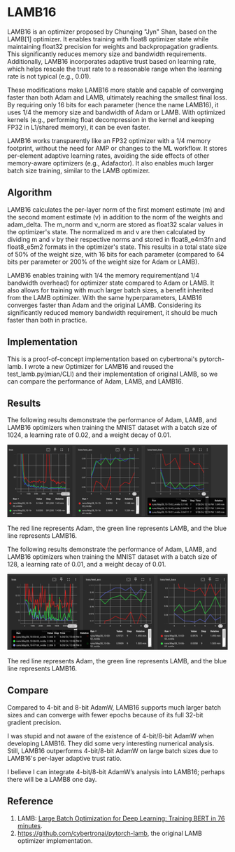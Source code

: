# LAMB16

LAMB16 is an optimizer proposed by Chunqing "Jyn" Shan, based on the LAMB[1] optimizer. It enables training with float8
optimizer state while maintaining float32 precision for weights and backpropagation gradients. This significantly
reduces memory size and bandwidth requirements. Additionally, LAMB16 incorporates adaptive trust based on learning
rate, which helps rescale the trust rate to a reasonable range when the learning rate is not typical (e.g., 0.01).

These modifications make LAMB16 more stable and capable of converging faster than both Adam and LAMB, ultimately
reaching the smallest final loss. By requiring only 16 bits for each parameter (hence the name LAMB16), it uses
1/4 the memory size and bandwidth of Adam or LAMB. With optimized kernels (e.g., performing float decompression
in the kernel and keeping FP32 in L1/shared memory), it can be even faster.

LAMB16 works transparently like an FP32 optimizer with a 1/4 memory footprint, without the need for AMP or changes
to the ML workflow. It stores per-element adaptive learning rates, avoiding the side effects of other memory-aware
optimizers (e.g., Adafactor). It also enables much larger batch size training, similar to the LAMB optimizer.

## Algorithm

LAMB16 calculates the per-layer norm of the first moment estimate (m) and the second moment estimate (v) in addition
to the norm of the weights and adam_delta. The m_norm and v_norm are stored as float32 scalar values in the optimizer's
state. The normalized m and v are then calculated by dividing m and v by their respective norms and stored in
float8_e4m3fn and float8_e5m2 formats in the optimizer's state. This results in a total state size of 50% of the
weight size, with 16 bits for each parameter (compared to 64 bits per parameter or 200% of the weight size for Adam or LAMB).

LAMB16 enables training with 1/4 the memory requirement(and 1/4 bandwidth overhead) for optimizer state
compared to Adam or LAMB. It also allows for training with much larger batch sizes, a benefit inherited from the
LAMB optimizer. With the same hyperparameters, LAMB16 converges faster than Adam and the original LAMB. Considering
its significantly reduced memory bandwidth requirement, it should be much faster than both in practice.

## Implementation

This is a proof-of-concept implementation based on cybertronai's pytorch-lamb. I wrote a new Optimizer for LAMB16
and reused the test_lamb.py(mian/CLI) and their implementation of original LAMB, so we can compare the
performance of Adam, LAMB, and LAMB16.

## Results

The following results demonstrate the performance of Adam, LAMB, and LAMB16 optimizers when training the MNIST
dataset with a batch size of 1024, a learning rate of 0.02, and a weight decay of 0.01.

![Batch 1024 LR 0.02](./images/B1024L002.png)

The red line represents Adam, the green line represents LAMB, and the blue line represents LAMB16.

The following results demonstrate the performance of Adam, LAMB, and LAMB16 optimizers when training the MNIST
dataset with a batch size of 128, a learning rate of 0.01, and a weight decay of 0.01.

![Batch 128 LR 0.01](./images/B128L001.png)

The red line represents Adam, the green line represents LAMB, and the blue line represents LAMB16.

## Compare

Compared to 4-bit and 8-bit AdamW, LAMB16 supports much larger batch sizes and can converge with fewer epochs because of its full 32-bit gradient precision.

I was stupid and not aware of the existence of 4-bit/8-bit AdamW when developing LAMB16. They did some very interesting numerical analysis. Still, LAMB16 outperforms 4-bit/8-bit AdamW on large batch sizes due to LAMB16's per-layer adaptive trust ratio.

I believe I can integrate 4-bit/8-bit AdamW’s analysis into LAMB16; perhaps there will be a LAMB8 one day.

## Reference

1. LAMB: [Large Batch Optimization for Deep Learning: Training BERT in 76 minutes](https://arxiv.org/abs/1904.00962).
2. https://github.com/cybertronai/pytorch-lamb, the original LAMB optimizer implementation.

